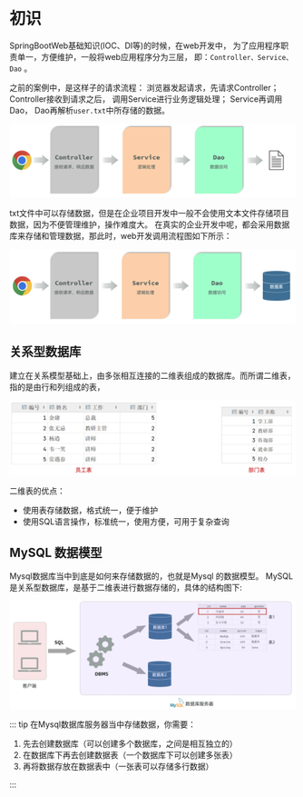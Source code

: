 # 初识


SpringBootWeb基础知识(IOC、DI等)的时候，在web开发中，
为了应用程序职责单一，方便维护，一般将web应用程序分为三层，
即：`Controller、Service、Dao` 。


之前的案例中，是这样子的请求流程：
浏览器发起请求，先请求Controller；Controller接收到请求之后，
调用Service进行业务逻辑处理；
Service再调用Dao，
Dao再解析`user.txt`中所存储的数据。

![LOGO](/public/image/javapublic/a1ea4652-85d9-47b1-b4c1-ead34feefa56.png)


txt文件中可以存储数据，但是在企业项目开发中一般不会使用文本文件存储项目数据，因为不便管理维护，操作难度大。
在真实的企业开发中呢，都会采用数据库来存储和管理数据，那此时，web开发调用流程图如下所示：


![LOGO](/public/image/javapublic/8e113531-322e-4898-a4fc-3d1fb64b1479.png)


## 关系型数据库

建立在关系模型基础上，由多张相互连接的二维表组成的数据库。而所谓二维表，指的是由行和列组成的表，


![LOGO](/public/image/javapublic/34630009-1098-4a5a-820d-69bc206b9f79.png)

二维表的优点：
- 使用表存储数据，格式统一，便于维护
- 使用SQL语言操作，标准统一，使用方便，可用于复杂查询


## MySQL 数据模型

Mysql数据库当中到底是如何来存储数据的，也就是Mysql 的数据模型。
MySQL是关系型数据库，是基于二维表进行数据存储的，具体的结构图下:

![LOGO](/public/image/javapublic/a770efb4-0012-4364-b217-505fd65700ab.png)


::: tip 在Mysql数据库服务器当中存储数据，你需要：

1. 先去创建数据库（可以创建多个数据库，之间是相互独立的）
2. 在数据库下再去创建数据表（一个数据库下可以创建多张表）
3. 再将数据存放在数据表中（一张表可以存储多行数据）

:::




































